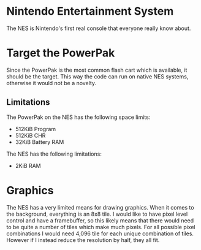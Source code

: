 # Nintendo Entertainment System

The NES is Nintendo's first real console that everyone really know about.

# Target the PowerPak

Since the PowerPak is the most common flash cart which is available, it should
be the target. This way the code can run on native NES systems, otherwise it
would not be a novelty.

## Limitations

The PowerPak on the NES has the following space limits:

 * 512KiB Program
 * 512KiB CHR
 * 32KiB Battery RAM

The NES has the following limitations:

 * 2KiB RAM

# Graphics

The NES has a very limited means for drawing graphics. When it comes to the
background, everything is an 8x8 tile. I would like to have pixel level
control and have a framebuffer, so this likely means that there would need to
be quite a number of tiles which make much pixels. For all possible pixel
combinations I would need 4,096 tile for each unique combination of tiles.
However if I instead reduce the resolution by half, they all fit.

